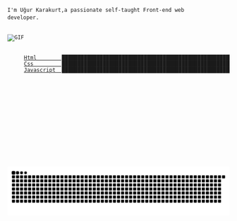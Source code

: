 <code>I'm Uğur Karakurt,a passionate self-taught Front-end web developer.<a align="right" href="https://www.linkedin.com/in/u%C4%9Fur-karakurt-8b77b6154/" target="_blank">

<img align="left" alt="GIF" src="https://media.giphy.com/media/2vnGKHTRcuOTAkT2qA/giphy.gif" height="300" />

<pre>
Html        ████████████████████████████████████████████████████████████████████  90.88 %
Css         ██████████████████████████████████████████████████████████████████████  91.01 %
Javascript  ████████████████████████████████████████████████████████████████  85.75 %
</pre>
<img src="https://raw.githubusercontent.com/ugurkarakurt/ugurkarakurt/output/github-contribution-grid-snake.svg">


